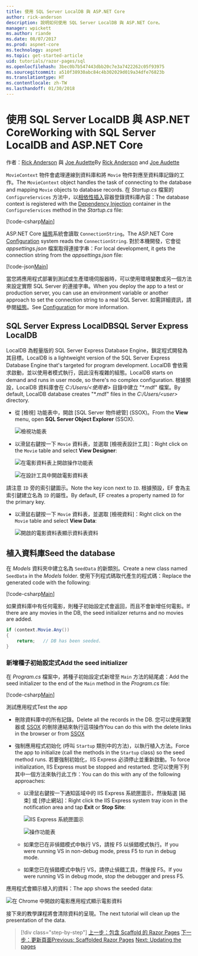 ```yaml
---
title: 使用 SQL Server LocalDB 與 ASP.NET Core
author: rick-anderson
description: 說明如何使用 SQL Server LocalDB 與 ASP.NET Core。
manager: wpickett
ms.author: riande
ms.date: 08/07/2017
ms.prod: aspnet-core
ms.technology: aspnet
ms.topic: get-started-article
uid: tutorials/razor-pages/sql
ms.openlocfilehash: 3bec0b7b547443dbb20c7e3a7422262c05f93975
ms.sourcegitcommit: a510f38930abc84c4b302029d019a34dfe76823b
ms.translationtype: HT
ms.contentlocale: zh-TW
ms.lasthandoff: 01/30/2018
---
```

# <a name="working-with-sql-server-localdb-and-aspnet-core"></a><span data-ttu-id="1fee6-103">使用 SQL Server LocalDB 與 ASP.NET Core</span><span class="sxs-lookup"><span data-stu-id="1fee6-103">Working with SQL Server LocalDB and ASP.NET Core</span></span>

<span data-ttu-id="1fee6-104">作者：[Rick Anderson](https://twitter.com/RickAndMSFT) 與 [Joe Audette](https://twitter.com/joeaudette)</span><span class="sxs-lookup"><span data-stu-id="1fee6-104">By [Rick Anderson](https://twitter.com/RickAndMSFT) and [Joe Audette](https://twitter.com/joeaudette)</span></span> 

<span data-ttu-id="1fee6-105">`MovieContext` 物件會處理連線到資料庫和將 `Movie` 物件對應至資料庫記錄的工作。</span><span class="sxs-lookup"><span data-stu-id="1fee6-105">The `MovieContext` object handles the task of connecting to the database and mapping `Movie` objects to database records.</span></span> <span data-ttu-id="1fee6-106">在 *Startup.cs* 檔案的 `ConfigureServices` 方法中，以[相依性插入](xref:fundamentals/dependency-injection)容器登錄資料庫內容：</span><span class="sxs-lookup"><span data-stu-id="1fee6-106">The database context is registered with the [Dependency Injection](xref:fundamentals/dependency-injection) container in the `ConfigureServices` method in the *Startup.cs* file:</span></span>

[!code-csharp[Main](razor-pages-start/sample/RazorPagesMovie/Startup.cs?name=snippet_ConfigureServices&highlight=7-8)]

<span data-ttu-id="1fee6-107">ASP.NET Core [組態](xref:fundamentals/configuration/index)系統會讀取 `ConnectionString`。</span><span class="sxs-lookup"><span data-stu-id="1fee6-107">The ASP.NET Core [Configuration](xref:fundamentals/configuration/index) system reads the `ConnectionString`.</span></span> <span data-ttu-id="1fee6-108">對於本機開發，它會從 *appsettings.json* 檔案取得連接字串：</span><span class="sxs-lookup"><span data-stu-id="1fee6-108">For local development, it gets the connection string from the *appsettings.json* file:</span></span>

[!code-json[Main](razor-pages-start/sample/RazorPagesMovie/appsettings.json?highlight=2&range=8-10)]

<span data-ttu-id="1fee6-109">當您將應用程式部署到測試或生產環境伺服器時，可以使用環境變數或另一個方法來設定實際 SQL Server 的連接字串。</span><span class="sxs-lookup"><span data-stu-id="1fee6-109">When you deploy the app to a test or production server, you can use an environment variable or another approach to set the connection string to a real SQL Server.</span></span> <span data-ttu-id="1fee6-110">如需詳細資訊，請參閱[組態](xref:fundamentals/configuration/index)。</span><span class="sxs-lookup"><span data-stu-id="1fee6-110">See [Configuration](xref:fundamentals/configuration/index) for more information.</span></span>

## <a name="sql-server-express-localdb"></a><span data-ttu-id="1fee6-111">SQL Server Express LocalDB</span><span class="sxs-lookup"><span data-stu-id="1fee6-111">SQL Server Express LocalDB</span></span>

<span data-ttu-id="1fee6-112">LocalDB 為輕量版的 SQL Server Express Database Engine，鎖定程式開發為其目標。</span><span class="sxs-lookup"><span data-stu-id="1fee6-112">LocalDB is a lightweight version of the SQL Server Express Database Engine that's targeted for program development.</span></span> <span data-ttu-id="1fee6-113">LocalDB 會依需求啟動，並以使用者模式執行，因此沒有複雜的組態。</span><span class="sxs-lookup"><span data-stu-id="1fee6-113">LocalDB starts on demand and runs in user mode, so there's no complex configuration.</span></span> <span data-ttu-id="1fee6-114">根據預設，LocalDB 資料庫會在 *C:/Users/\<使用者\>* 目錄中建立 "\*.mdf" 檔案。</span><span class="sxs-lookup"><span data-stu-id="1fee6-114">By default, LocalDB database creates "\*.mdf" files in the *C:/Users/\<user\>* directory.</span></span>

<a name="ssox"></a>
* <span data-ttu-id="1fee6-115">從 [檢視] 功能表中，開啟 [SQL Server 物件總管] (SSOX)。</span><span class="sxs-lookup"><span data-stu-id="1fee6-115">From the **View** menu, open **SQL Server Object Explorer** (SSOX).</span></span>

  ![檢視功能表](sql/_static/ssox.png)

* <span data-ttu-id="1fee6-117">以滑鼠右鍵按一下 `Movie` 資料表，並選取 [檢視表設計工具]：</span><span class="sxs-lookup"><span data-stu-id="1fee6-117">Right click on the `Movie` table and select **View Designer**:</span></span>

  ![在電影資料表上開啟操作功能表](sql/_static/design.png)

  ![在設計工具中開啟電影資料表](sql/_static/dv.png)

<span data-ttu-id="1fee6-120">請注意 `ID` 旁的索引鍵圖示。</span><span class="sxs-lookup"><span data-stu-id="1fee6-120">Note the key icon next to `ID`.</span></span> <span data-ttu-id="1fee6-121">根據預設，EF 會為主索引鍵建立名為 `ID` 的屬性。</span><span class="sxs-lookup"><span data-stu-id="1fee6-121">By default, EF creates a property named `ID` for the primary key.</span></span>

* <span data-ttu-id="1fee6-122">以滑鼠右鍵按一下 `Movie` 資料表，並選取 [檢視資料]：</span><span class="sxs-lookup"><span data-stu-id="1fee6-122">Right click on the `Movie` table and select **View Data**:</span></span>

  ![開啟的電影資料表顯示資料表資料](sql/_static/vd22.png)

## <a name="seed-the-database"></a><span data-ttu-id="1fee6-124">植入資料庫</span><span class="sxs-lookup"><span data-stu-id="1fee6-124">Seed the database</span></span>

<span data-ttu-id="1fee6-125">在 *Models* 資料夾中建立名為 `SeedData` 的新類別。</span><span class="sxs-lookup"><span data-stu-id="1fee6-125">Create a new class named `SeedData` in the *Models* folder.</span></span> <span data-ttu-id="1fee6-126">使用下列程式碼取代產生的程式碼：</span><span class="sxs-lookup"><span data-stu-id="1fee6-126">Replace the generated code with the following:</span></span>

[!code-csharp[Main](razor-pages-start/sample/RazorPagesMovie/Models/SeedData.cs?name=snippet_1)]

<span data-ttu-id="1fee6-127">如果資料庫中有任何電影，則種子初始設定式會返回，而且不會新增任何電影。</span><span class="sxs-lookup"><span data-stu-id="1fee6-127">If there are any movies in the DB, the seed initializer returns and no movies are added.</span></span>

```csharp
if (context.Movie.Any())
{
    return;   // DB has been seeded.
}
```
<a name="si"></a>
### <a name="add-the-seed-initializer"></a><span data-ttu-id="1fee6-128">新增種子初始設定式</span><span class="sxs-lookup"><span data-stu-id="1fee6-128">Add the seed initializer</span></span>

<span data-ttu-id="1fee6-129">在 *Program.cs* 檔案中，將種子初始設定式新增至 `Main` 方法的結尾處：</span><span class="sxs-lookup"><span data-stu-id="1fee6-129">Add the seed initializer to the end of the `Main` method in the *Program.cs* file:</span></span>

[!code-csharp[Main](razor-pages-start/sample/RazorPagesMovie/Program.cs)]

<span data-ttu-id="1fee6-130">測試應用程式</span><span class="sxs-lookup"><span data-stu-id="1fee6-130">Test the app</span></span>

* <span data-ttu-id="1fee6-131">刪除資料庫中的所有記錄。</span><span class="sxs-lookup"><span data-stu-id="1fee6-131">Delete all the records in the DB.</span></span> <span data-ttu-id="1fee6-132">您可以使用瀏覽器或 [SSOX](xref:tutorials/razor-pages/new-field#ssox) 的刪除連結來執行這項操作</span><span class="sxs-lookup"><span data-stu-id="1fee6-132">You can do this with the delete links in the browser or from [SSOX](xref:tutorials/razor-pages/new-field#ssox)</span></span>
* <span data-ttu-id="1fee6-133">強制應用程式初始化 (呼叫 `Startup` 類別中的方法)，以執行植入方法。</span><span class="sxs-lookup"><span data-stu-id="1fee6-133">Force the app to initialize (call the methods in the `Startup` class) so the seed method runs.</span></span> <span data-ttu-id="1fee6-134">若要強制初始化，IIS Express 必須停止並重新啟動。</span><span class="sxs-lookup"><span data-stu-id="1fee6-134">To force initialization, IIS Express must be stopped and restarted.</span></span> <span data-ttu-id="1fee6-135">您可以使用下列其中一個方法來執行此工作：</span><span class="sxs-lookup"><span data-stu-id="1fee6-135">You can do this with any of the following approaches:</span></span>

  * <span data-ttu-id="1fee6-136">以滑鼠右鍵按一下通知區域中的 IIS Express 系統匣圖示，然後點選 [結束] 或 [停止網站]：</span><span class="sxs-lookup"><span data-stu-id="1fee6-136">Right click the IIS Express system tray icon in the notification area and tap **Exit** or **Stop Site**:</span></span>

    ![IIS Express 系統匣圖示](../first-mvc-app/working-with-sql/_static/iisExIcon.png)

    ![操作功能表](sql/_static/stopIIS.png)

   * <span data-ttu-id="1fee6-139">如果您已在非偵錯模式中執行 VS，請按 F5 以偵錯模式執行。</span><span class="sxs-lookup"><span data-stu-id="1fee6-139">If you were running VS in non-debug mode, press F5 to run in debug mode.</span></span>
   * <span data-ttu-id="1fee6-140">如果您已在偵錯模式中執行 VS，請停止偵錯工具，然後按 F5。</span><span class="sxs-lookup"><span data-stu-id="1fee6-140">If you were running VS in debug mode, stop the debugger and press F5.</span></span>
   
<span data-ttu-id="1fee6-141">應用程式會顯示植入的資料：</span><span class="sxs-lookup"><span data-stu-id="1fee6-141">The app shows the seeded data:</span></span>

![在 Chrome 中開啟的電影應用程式顯示電影資料](sql/_static/m55.png)

<span data-ttu-id="1fee6-143">接下來的教學課程將會清除資料的呈現。</span><span class="sxs-lookup"><span data-stu-id="1fee6-143">The next tutorial will clean up the presentation of the data.</span></span>

>[!div class="step-by-step"]
<span data-ttu-id="1fee6-144">[上一步：包含 Scaffold 的 Razor Pages](xref:tutorials/razor-pages/page)
[下一步：更新頁面](xref:tutorials/razor-pages/da1)</span><span class="sxs-lookup"><span data-stu-id="1fee6-144">[Previous: Scaffolded Razor Pages](xref:tutorials/razor-pages/page)
[Next: Updating the pages](xref:tutorials/razor-pages/da1)</span></span>
